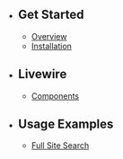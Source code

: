- ## Get Started
    - [Overview](/{{route}}/{{version}}/overview)
    - [Installation](/{{route}}/{{version}}/installation)
- ## Livewire
    - [Components](/{{route}}/{{version}}/livewire-components)
- ## Usage Examples
    - [Full Site Search](/{{route}}/{{version}}/full-site-search)
